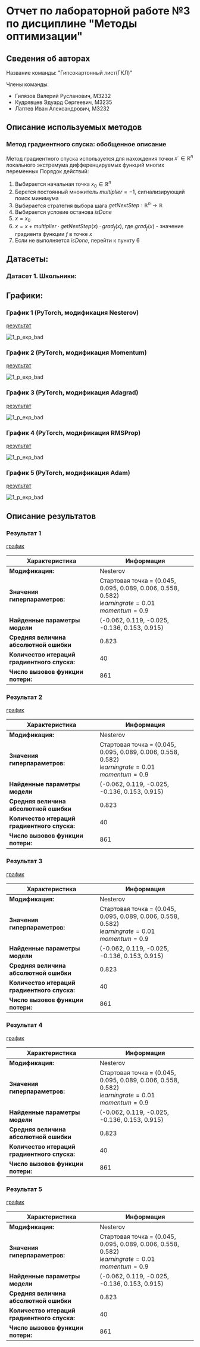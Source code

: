 # Отчет по лабораторной работе №3 по дисциплине "Методы оптимизации"

## Сведения об авторах

Название команды: "Гипсокартонный лист(ГКЛ)"

Члены команды:

- Гилязов Валерий Русланович, М3232
- Кудрявцев Эдуард Сергеевич, М3235
- Лаптев Иван Александрович, М3232

## Описание используемых методов

### Метод градиентного спуска: обобщенное описание

Метод градиентного спуска используется для нахождения точки $x^ \cdot \in \mathbb{R}^n$ локального экстремума
дифференцируемых функций многих переменных
Порядок действий:

1. Выбирается начальная точка $x_0 \in \mathbb{R}^n$
2. Берется постоянный множитель $multiplier=-1$, сигнализирующий поиск минимума
3. Выбирается стратегия выбора шага $getNextStep : \mathbb{R}^n \rightarrow \mathbb{R}$
4. Выбирается условие останова $isDone$
5. $x=x_0$
6. $x = x + multiplier \cdot getNextStep(x) \cdot grad_f (x)$, где $grad_f (x)$ - значение градиента функции $f$ в
   точке $x$
7. Если не выполняется $isDone$, перейти к пункту 6

## Датасеты:
### Датасет 1. Школьники:

## Графики:

### График 1 (PyTorch, модификация Nesterov)

[результат](#результат-1)

![1_p_exp_bad](../resources/dataset_pictures/torch/nesterov.png)

### График 2 (PyTorch, модификация Momentum)

[результат](#результат-2)

![1_p_exp_bad](../resources/dataset_pictures/torch/momentum.png)

### График 3 (PyTorch, модификация Adagrad)

[результат](#результат-3)

![1_p_exp_bad](../resources/dataset_pictures/torch/adagrad.png)

### График 4 (PyTorch, модификация RMSProp)

[результат](#результат-4)

![1_p_exp_bad](../resources/dataset_pictures/torch/rmsprop.png)

### График 5 (PyTorch, модификация Adam)

[результат](#результат-5)

![1_p_exp_bad](../resources/dataset_pictures/torch/Adam.png)



## Описание результатов

### Результат 1

[график](#график-1-(pyTorch,-модификация-pesterov))

| **Характеристика**                           | **Информация**                                                                                                |
|----------------------------------------------|---------------------------------------------------------------------------------------------------------------|
| **Модификация:**                             | Nesterov                                                                                                      |
| **Значения гиперпараметров:**                | Стартовая точка = (0.045, 0.095, 0.089, 0.006, 0.558, 0.582) <br>$learning rate=0.01$<br>$momentum = 0.9$<br> |
| **Найденные параметры модели**               | (-0.062, 0.119, -0.025, -0.136, 0.153, 0.915)                                                                 |
| **Средняя величина абсолютной ошибки**       | 0.823                                                                                                         |
| **Количество итераций градиентного спуска:** | 40                                                                                                            |
| **Число вызовов функции потери:**            | 861                                                                                                           |               

### Результат 2

[график](#график-1-(pyTorch,-модификация-pesterov))

| **Характеристика**                           | **Информация**                                                                                                |
|----------------------------------------------|---------------------------------------------------------------------------------------------------------------|
| **Модификация:**                             | Nesterov                                                                                                      |
| **Значения гиперпараметров:**                | Стартовая точка = (0.045, 0.095, 0.089, 0.006, 0.558, 0.582) <br>$learning rate=0.01$<br>$momentum = 0.9$<br> |
| **Найденные параметры модели**               | (-0.062, 0.119, -0.025, -0.136, 0.153, 0.915)                                                                 |
| **Средняя величина абсолютной ошибки**       | 0.823                                                                                                         |
| **Количество итераций градиентного спуска:** | 40                                                                                                            |
| **Число вызовов функции потери:**            | 861                                                                                                           |  

### Результат 3

[график](#график-1-(pyTorch,-модификация-pesterov))

| **Характеристика**                           | **Информация**                                                                                                |
|----------------------------------------------|---------------------------------------------------------------------------------------------------------------|
| **Модификация:**                             | Nesterov                                                                                                      |
| **Значения гиперпараметров:**                | Стартовая точка = (0.045, 0.095, 0.089, 0.006, 0.558, 0.582) <br>$learning rate=0.01$<br>$momentum = 0.9$<br> |
| **Найденные параметры модели**               | (-0.062, 0.119, -0.025, -0.136, 0.153, 0.915)                                                                 |
| **Средняя величина абсолютной ошибки**       | 0.823                                                                                                         |
| **Количество итераций градиентного спуска:** | 40                                                                                                            |
| **Число вызовов функции потери:**            | 861                                                                                                           |  

### Результат 4

[график](#график-1-(pyTorch,-модификация-pesterov))

| **Характеристика**                           | **Информация**                                                                                                |
|----------------------------------------------|---------------------------------------------------------------------------------------------------------------|
| **Модификация:**                             | Nesterov                                                                                                      |
| **Значения гиперпараметров:**                | Стартовая точка = (0.045, 0.095, 0.089, 0.006, 0.558, 0.582) <br>$learning rate=0.01$<br>$momentum = 0.9$<br> |
| **Найденные параметры модели**               | (-0.062, 0.119, -0.025, -0.136, 0.153, 0.915)                                                                 |
| **Средняя величина абсолютной ошибки**       | 0.823                                                                                                         |
| **Количество итераций градиентного спуска:** | 40                                                                                                            |
| **Число вызовов функции потери:**            | 861                                                                                                           |  

### Результат 5

[график](#график-1-(pyTorch,-модификация-pesterov))

| **Характеристика**                           | **Информация**                                                                                                |
|----------------------------------------------|---------------------------------------------------------------------------------------------------------------|
| **Модификация:**                             | Nesterov                                                                                                      |
| **Значения гиперпараметров:**                | Стартовая точка = (0.045, 0.095, 0.089, 0.006, 0.558, 0.582) <br>$learning rate=0.01$<br>$momentum = 0.9$<br> |
| **Найденные параметры модели**               | (-0.062, 0.119, -0.025, -0.136, 0.153, 0.915)                                                                 |
| **Средняя величина абсолютной ошибки**       | 0.823                                                                                                         |
| **Количество итераций градиентного спуска:** | 40                                                                                                            |
| **Число вызовов функции потери:**            | 861                                                                                                           |  

